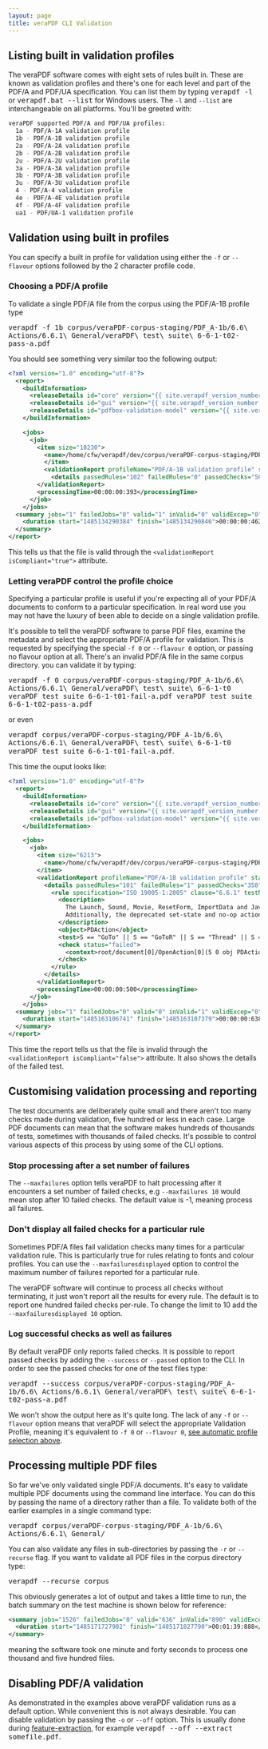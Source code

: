 ```yaml
---
layout: page
title: veraPDF CLI Validation
---
```


<a name="list-profiles"></a>Listing built in validation profiles
----------------------------------------------------------------
The veraPDF software comes with eight sets of rules built in. These are known
as validation profiles and there's one for each level and part of the PDF/A and PDF/UA
specification. You can list them by typing <kbd>verapdf -l</kbd> or <kbd>verapdf.bat --list</kbd> for Windows users. The `-l` and `--list` are interchangeable on all platforms.
You'll be greeted with:

```bash
veraPDF supported PDF/A and PDF/UA profiles:
  1a - PDF/A-1A validation profile
  1b - PDF/A-1B validation profile
  2a - PDF/A-2A validation profile
  2b - PDF/A-2B validation profile
  2u - PDF/A-2U validation profile
  3a - PDF/A-3A validation profile
  3b - PDF/A-3B validation profile
  3u - PDF/A-3U validation profile
  4 - PDF/A-4 validation profile
  4e - PDF/A-4E validation profile
  4f - PDF/A-4F validation profile
  ua1 - PDF/UA-1 validation profile
```

<a name="fixed-profiles"></a>Validation using built in profiles
-------------------------------------------------
You can specify a built in profile for validation using either the `-f` or
`--flavour` options followed by the 2 character profile code.

### <a name="choose-profile"></a>Choosing a PDF/A profile
To validate a single PDF/A file from the corpus using the PDF/A-1B profile type

<kbd>verapdf -f 1b corpus/veraPDF-corpus-staging/PDF_A-1b/6.6\ Actions/6.6.1\ General/veraPDF\ test\ suite\ 6-6-1-t02-pass-a.pdf</kbd>

You should see something very similar too the following output:

```xml
<?xml version="1.0" encoding="utf-8"?>
  <report>
    <buildInformation>
      <releaseDetails id="core" version="{{ site.verapdf_version_number }}" buildDate="2017-01-10T02:34:00Z"></releaseDetails>
      <releaseDetails id="gui" version="{{ site.verapdf_version_number }}-PDFBOX" buildDate="2017-01-13T11:30:00Z"></releaseDetails>
      <releaseDetails id="pdfbox-validation-model" version="{{ site.verapdf_version_number }}" buildDate="2017-01-10T02:39:00Z"></releaseDetails>
    </buildInformation>

    <jobs>
      <job>
        <item size="10230">
          <name>/home/cfw/verapdf/dev/corpus/veraPDF-corpus-staging/PDF_A-1b/6.6 Actions/6.6.1 General/veraPDF test suite 6-6-1-t02-pass-a.pdf</name>
          </item>
          <validationReport profileName="PDF/A-1B validation profile" statement="PDF file is compliant with Validation Profile requirements." isCompliant="true">
            <details passedRules="102" failedRules="0" passedChecks="504" failedChecks="0"></details>
        </validationReport>
        <processingTime>00:00:00:393</processingTime>
      </job>
    </jobs>
  <summary jobs="1" failedJobs="0" valid="1" inValid="0" validExcep="0" features="0">
    <duration start="1485134290384" finish="1485134290846">00:00:00:462</duration>
  </summary>
</report>
```

This tells us that the file is valid through the `<validationReport isCompliant="true">` attribute.

### <a name="auto-profile"></a>Letting veraPDF control the profile choice
Specifying a particular profile is useful if you're expecting all of your PDF/A
documents to conform to a particular specification. In real word use you may
not have the luxury of been able to decide on a single validation profile.

It's possible to tell the veraPDF software to parse PDF files, examine the
metadata and select the appropriate PDF/A profile for validation. This is
requested by specifying the special `-f 0` or `--flavour 0` option, or passing
no flavour option at all. There's an invalid PDF/A file in the same corpus directory. you can validate it by typing:

<kbd>verapdf -f 0 corpus/veraPDF-corpus-staging/PDF_A-1b/6.6\ Actions/6.6.1\ General/veraPDF\ test\ suite\ 6-6-1-t0
veraPDF test suite 6-6-1-t01-fail-a.pdf  veraPDF test suite 6-6-1-t02-pass-a.pdf</kbd>

or even

<kbd>verapdf corpus/veraPDF-corpus-staging/PDF_A-1b/6.6\ Actions/6.6.1\ General/veraPDF\ test\ suite\ 6-6-1-t0
veraPDF test suite 6-6-1-t01-fail-a.pdf</kbd>.

This time the ouput looks like:

```xml
<?xml version="1.0" encoding="utf-8"?>
  <report>
    <buildInformation>
      <releaseDetails id="core" version="{{ site.verapdf_version_number }}" buildDate="2017-01-10T02:34:00Z"></releaseDetails>
      <releaseDetails id="gui" version="{{ site.verapdf_version_number }}-PDFBOX" buildDate="2017-01-13T11:30:00Z"></releaseDetails>
      <releaseDetails id="pdfbox-validation-model" version="{{ site.verapdf_version_number }}" buildDate="2017-01-10T02:39:00Z"></releaseDetails>
    </buildInformation>

    <jobs>
      <job>
        <item size="6213">
          <name>/home/cfw/verapdf/dev/corpus/veraPDF-corpus-staging/PDF_A-1b/6.6 Actions/6.6.1 General/veraPDF test suite 6-6-1-t01-fail-a.pdf</name>
        </item>
        <validationReport profileName="PDF/A-1B validation profile" statement="PDF file is not compliant with Validation Profile requirements." isCompliant="false">
          <details passedRules="101" failedRules="1" passedChecks="358" failedChecks="1">
            <rule specification="ISO 19005-1:2005" clause="6.6.1" testNumber="1" status="failed" passedChecks="0" failedChecks="1">
              <description>
                The Launch, Sound, Movie, ResetForm, ImportData and JavaScript actions shall not be permitted.
                Additionally, the deprecated set-state and no-op actions shall not be permitted. The Hide action shall not be permitted (Corrigendum 2)
              </description>
              <object>PDAction</object>
              <test>S == "GoTo" || S == "GoToR" || S == "Thread" || S == "URI" || S == "Named" || S == "SubmitForm"</test>
              <check status="failed">
                <context>root/document[0]/OpenAction[0](5 0 obj PDAction)</context>
              </check>
            </rule>
          </details>
        </validationReport>
        <processingTime>00:00:00:500</processingTime>
      </job>
    </jobs>
  <summary jobs="1" failedJobs="0" valid="0" inValid="1" validExcep="0" features="0">
    <duration start="1485163106741" finish="1485163107379">00:00:00:638</duration>
  </summary>
</report>
```

This time the report tells us that the file is invalid through the `<validationReport isCompliant="false">` attribute. It also shows the details
of the failed test.

<a name="customising"></a>Customising validation processing and reporting
-------------------------------------------------------------------------
The test documents are deliberately quite small and there aren't too many checks
made during validation, five hundred or less in each case. Large PDF documents
can mean that the software makes hundreds of thousands of tests, sometimes with
thousands of failed checks. It's possible to control various aspects of this
process by using some of the CLI options.

### Stop processing after a set number of failures
The `--maxfailures` option tells veraPDF to halt processing after it encounters
a set number of failed checks, e.g `--maxfailures 10` would mean stop after 10
failed checks. The default value is -1, meaning process all failures.

### Don't display all failed checks for a particular rule
Sometimes PDF/A files fail validation checks many times for a particular
validation rule. This is particularly true for rules relating to fonts and
colour profiles. You can use the `--maxfailuresdisplayed` option to control the
maximum number of failures reported for a particular rule.

The veraPDF software will continue to process all checks without terminating, it
just won't report all the results for every rule. The default is to report one
hundred failed checks per-rule. To change the limit to 10 add the `--maxfailuresdisplayed 10` option.

### Log successful checks as well as failures
By default veraPDF only reports failed checks. It is possible to report passed
checks by adding the `--success` or `--passed` option to the CLI. In order to
see the passed checks for one of the test files type:

<kbd>verapdf --success corpus/veraPDF-corpus-staging/PDF_A-1b/6.6\ Actions/6.6.1\ General/veraPDF\ test\ suite\ 6-6-1-t02-pass-a.pdf</kbd>

We won't show the output here as it's quite long. The lack of any `-f` or
`--flavour` option means that veraPDF will select the appropriate Validation
Profile, meaning it's equivalent to `-f 0` or `--flavour 0`,
[see automatic profile selection above](#auto-profile).

<a name="batches"></a>Processing multiple PDF files
---------------------------------------------------
So far we've only validated single PDF/A documents. It's easy to validate
multiple PDF documents using the command line interface. You can do this by
passing the name of a directory rather than a file. To validate both of the
earlier examples in a single command type:

<kbd>verapdf corpus/veraPDF-corpus-staging/PDF_A-1b/6.6\ Actions/6.6.1\ General/</kbd>

You can also validate any files in sub-directories by passing the `-r` or
`--recurse` flag. If you want to validate all PDF files in the corpus directory
type:

<kbd>verapdf --recurse corpus</kbd>

This obviously generates a lot of output and takes a little time to run, the
batch summary on the test machine is shown below for reference:

```xml
<summary jobs="1526" failedJobs="0" valid="636" inValid="890" validExcep="1" features="0">
  <duration start="1485171727902" finish="1485171827790">00:01:39:888</duration>
</summary>
```

meaning the software took one minute and forty seconds to process one thousand
and five hundred files.

<a name="disable"></a>Disabling PDF/A validation
------------------------------------------------
As demonstrated in the examples above veraPDF validation runs as a default
option. While convenient this is not always desirable. You can disable
validation by passing the `-o` or `--off` option. This is usually done during
[feature-extraction](../feature-extraction), for example
<kbd>verapdf --off --extract somefile.pdf</kbd>.
